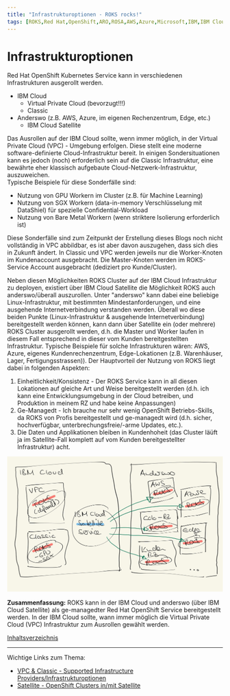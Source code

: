 ```yaml
---
title: "Infrastrukturoptionen - ROKS rocks!"
tags: [ROKS,Red Hat,OpenShift,ARO,ROSA,AWS,Azure,Microsoft,IBM,IBM Cloud,Architektur,Architecture,Satellite,Cloud Satellite,IBM Cloud Satellite,Virtual Private Cloud,VPC,Classic,Infrastructure,Infrastruktur]
---
```


# Infrastrukturoptionen

Red Hat OpenShift Kubernetes Service kann in verschiedenen Infrastrukturen ausgerollt werden.
- IBM Cloud
  - Virtual Private Cloud (bevorzugt!!!)
  - Classic
- Anderswo (z.B. AWS, Azure, im eigenen Rechenzentrum, Edge, etc.)
  - IBM Cloud Satellite

Das Ausrollen auf der IBM Cloud sollte, wenn immer möglich, in der Virtual Private Cloud (VPC) - Umgebung erfolgen. Diese stellt eine moderne software-definierte Cloud-Infrastruktur bereit. 
In einigen Sondersituationen kann es jedoch (noch) erforderlich sein auf die Classic Infrastruktur, eine bewährte eher klassisch aufgebaute Cloud-Netzwerk-Infrastruktur, auszuweichen.<br/> 
Typische Beispiele für diese Sonderfälle sind:
- Nutzung von GPU Workern im Cluster (z.B. für Machine Learning)
- Nutzung von SGX Workern (data-in-memory Verschlüsselung mit DataShiel) für spezielle Confidential-Workload
- Nutzung von Bare Metal Workern (wenn striktere Isolierung erforderlich ist)

Diese Sonderfälle sind zum Zeitpunkt der Erstellung dieses Blogs noch nicht vollständig in VPC abbildbar, es ist aber davon auszugehen, dass sich dies in Zukunft ändert. 
In Classic und VPC werden jeweils nur die Worker-Knoten im Kundenaccount ausgebracht. Die Master-Knoten werden im ROKS-Service Account ausgebracht (dediziert pro Kunde/Cluster).

Neben diesen Möglichkeiten ROKS Cluster auf der IBM Cloud Infrastruktur zu deployen, existiert über IBM Cloud Satellite die Möglichkeit ROKS auch anderswo/überall auszurollen.
Unter "anderswo" kann dabei eine beliebige Linux-Infrastruktur, mit bestimmten Mindestanforderungen, und eine ausgehende Internetverbindung verstanden werden. 
Überall wo diese beiden Punkte (Linux-Infrastruktur & ausgehende Internetverbindung) bereitgestellt werden können, kann dann über Satellite ein (oder mehrere) ROKS Cluster ausgerollt werden, d.h. die Master und Worker laufen in diesem Fall entsprechend in dieser vom Kunden bereitgestellten Infrastruktur.
Typische Beispiele für solche Infrastrukturen wären: AWS, Azure, eigenes Kundenrechenzentrum, Edge-Lokationen (z.B. Warenhäuser, Lager, Fertigungsstrassen)). 
Der Hauptvorteil der Nutzung von ROKS liegt dabei in folgenden Aspekten:
1. Einheitlichkeit/Konsistenz - Der ROKS Service kann in all diesen Lokationen auf gleiche Art und Weise bereitgestellt werden (d.h. ich kann eine Entwicklungsumgebung in der Cloud betreiben, und Produktion in meinem RZ und habe keine Anpassungen)
2. Ge-Managedt - Ich brauche nur sehr wenig OpenShift Betriebs-Skills, da ROKS von Profis bereitgestellt und ge-managedt wird (d.h. sicher, hochverfügbar, unterbrechungsfreie/-arme Updates, etc.).
3. Die Daten und Applikationen bleiben in Kundenhoheit (das Cluster läüft ja im Satellite-Fall komplett auf vom Kunden bereitgestellter Infrastruktur)
acht.

![ROKS Infrastrukturoptionen](./images/roksinfra.jpg)

**Zusammenfassung:** ROKS kann in der IBM Cloud und anderswo (über IBM Cloud Satellite) als ge-managedter Red Hat OpenShift Service bereitgestellt werden. In der IBM Cloud sollte, wann immer möglich die Virtual Private Cloud (VPC) Infrastruktur zum Ausrollen gewählt werden. 

[Inhaltsverzeichnis](./README.md) 

<hr/>

Wichtige Links zum Thema:
- [VPC & Classic - Supported Infrastructure Providers/Infrastrukturoptionen](https://cloud.ibm.com/docs/openshift?topic=openshift-infrastructure_providers)
- [Satellite - OpenShift Clusters in/mit Satellite](https://cloud.ibm.com/docs/openshift?topic=openshift-satellite-clusters)
